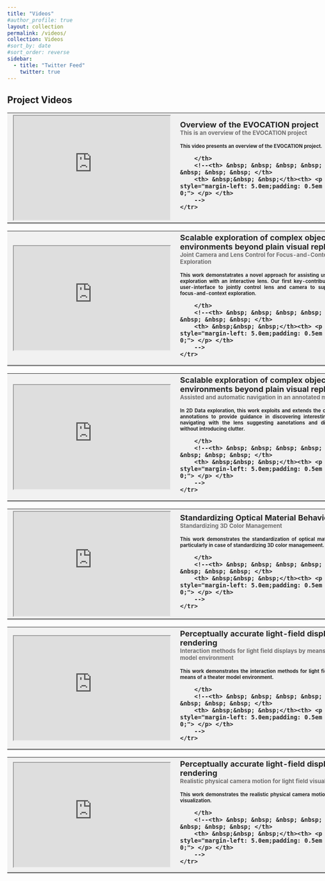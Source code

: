 ```yaml
---
title: "Videos"
#author_profile: true
layout: collection
permalink: /videos/
collection: Videos
#sort_by: date
#sort_order: reverse  
sidebar:
  - title: "Twitter Feed"
    twitter: true
---
```


## Project Videos 
<!-- &nbsp; &nbsp; &nbsp; ESRs &nbsp; &nbsp; &nbsp; Management and Administrative -->

<table style="background-color: #F1F1F1; filter: alpha(opacity=40); opacity: 0.95;border-bottom: 2px solid #AEAEAE; border-right: 2px solid #AEAEAE;width:835px">
	<tbody>	
  <col width="390">
  <col width="433">
	<tr>
	   <th> 
            <iframe width="360" height="240"
              src="https://www.youtube.com/embed/VqbyL_EKTIY">
            </iframe>
		</th>
		<th style="text-align: left"> <font size="4">Overview of the EVOCATION project</font><br>			<font size="2" color="#686666">This is an overview of the EVOCATION project</font><br>
        <!--<font size="2">We present a novel approach for assisting users in 2D data exploration; with an interactive lens. Our first key-contribution is a novel user-interface; to jointly control lens and camera; to support effective focus-and-context exploration.</font>	
        -->
        <p> </p>
        <p style="font-size:70%; text-align:justify;">This video presents an overview of the EVOCATION project.</p>	

        </th>
        <!--<th> &nbsp; &nbsp; &nbsp; &nbsp; &nbsp; &nbsp; &nbsp; &nbsp; </th>
        <th> &nbsp;&nbsp; &nbsp;</th><th> <p style="margin-left: 5.0em;padding: 0.5em 0em 0em 0;"> </p> </th>
        -->
    </tr>

</tbody>		
</table>

<table style="background-color: #F1F1F1; filter: alpha(opacity=40); opacity: 0.95;border-bottom: 2px solid #AEAEAE; border-right: 2px solid #AEAEAE;width:835px">
	<tbody>	
  <col width="390">
  <col width="433">
	<tr>
	   <th> 
            <iframe width="360" height="240"
              src="https://www.youtube.com/embed/SSQFJLYIdD4">
            </iframe>
		</th>
		<th style="text-align: left"> <font size="4">Scalable exploration of complex objects and environments beyond plain visual replication</font><br>			<font size="2" color="#686666">Joint Camera and Lens Control for Focus-and-Context Exploration</font><br>
        <!--<font size="2">We present a novel approach for assisting users in 2D data exploration; with an interactive lens. Our first key-contribution is a novel user-interface; to jointly control lens and camera; to support effective focus-and-context exploration.</font>	
        -->
        <p> </p>
        <p style="font-size:70%; text-align:justify;">This work demonstatrates a novel approach for assisting users in 2D data exploration with an interactive lens. Our first key-contribution is a novel user-interface to jointly control lens and camera to support effective focus-and-context exploration.</p>	

        </th>
        <!--<th> &nbsp; &nbsp; &nbsp; &nbsp; &nbsp; &nbsp; &nbsp; &nbsp; </th>
        <th> &nbsp;&nbsp; &nbsp;</th><th> <p style="margin-left: 5.0em;padding: 0.5em 0em 0em 0;"> </p> </th>
        -->
    </tr>

</tbody>		
</table>

<table style="background-color: #F1F1F1; filter: alpha(opacity=40); opacity: 0.95;border-bottom: 2px solid #AEAEAE; border-right: 2px solid #AEAEAE;width:835px">
	<tbody>	
  <col width="390">
  <col width="433">
	<tr>
	   <th> 
            <iframe width="360" height="240"
              src="https://www.youtube.com/embed/yRiGnIWFUoU">
            </iframe>
		</th>
		<th style="text-align: left"><font size="4">Scalable exploration of complex objects and environments beyond plain visual replication</font><br>			<font size="2" color="#686666">Assisted and automatic navigation in an annotated model</font><br>			
      <p> </p>
        <p style="font-size:70%; text-align:justify;">In 2D Data exploration, this work exploits and extends the conecpt of data annotations to provide guidance in discovering interesting areas while navigating with the lens suggesting aanotations and displaying them without introducing clutter.</p>	
	
        </th>
        <!--<th> &nbsp; &nbsp; &nbsp; &nbsp; &nbsp; &nbsp; &nbsp; &nbsp; </th>
        <th> &nbsp;&nbsp; &nbsp;</th><th> <p style="margin-left: 5.0em;padding: 0.5em 0em 0em 0;"> </p> </th>
        -->
    </tr>

</tbody>		
</table>

<table style="background-color: #F1F1F1; filter: alpha(opacity=40); opacity: 0.95;border-bottom: 2px solid #AEAEAE; border-right: 2px solid #AEAEAE;width:835px">
	<tbody>	
  <col width="390">
  <col width="433">
	<tr>
	   <th> 
            <iframe width="360" height="240"
              src="https://www.youtube.com/embed/Z1PC6W5nGF4">
            </iframe>
		</th>
		<th style="text-align: left"><font size="4">Standardizing Optical Material Behavior</font><br>			<font size="2" color="#686666">Standardizing 3D Color Management</font><br>			
      <p> </p>
        <p style="font-size:70%; text-align:justify;">This work demonstrates the standardization of optical material behavior, particularly in case of standardizing 3D color managemeent.</p>	
	
        </th>
        <!--<th> &nbsp; &nbsp; &nbsp; &nbsp; &nbsp; &nbsp; &nbsp; &nbsp; </th>
        <th> &nbsp;&nbsp; &nbsp;</th><th> <p style="margin-left: 5.0em;padding: 0.5em 0em 0em 0;"> </p> </th>
        -->
    </tr>

</tbody>		
</table>

<table style="background-color: #F1F1F1; filter: alpha(opacity=40); opacity: 0.95;border-bottom: 2px solid #AEAEAE; border-right: 2px solid #AEAEAE;width:835px">
	<tbody>	
  <col width="390">
  <col width="433">
	<tr>
	   <th> 
            <iframe width="360" height="240"
              src="https://www.youtube.com/embed/Eew6LdvF1XA">
            </iframe>
		</th>
		<th style="text-align: left"><font size="4">Perceptually accurate light-field display rendering</font><br>			<font size="2" color="#686666">Interaction methods for light field displays by means of a theater model environment</font><br>			
      <p> </p>
        <p style="font-size:70%; text-align:justify;">This work demonstrates the interaction methods for light field displays by means of a theater model environment.</p>	
	
        </th>
        <!--<th> &nbsp; &nbsp; &nbsp; &nbsp; &nbsp; &nbsp; &nbsp; &nbsp; </th>
        <th> &nbsp;&nbsp; &nbsp;</th><th> <p style="margin-left: 5.0em;padding: 0.5em 0em 0em 0;"> </p> </th>
        -->
    </tr>

</tbody>		
</table>

<table style="background-color: #F1F1F1; filter: alpha(opacity=40); opacity: 0.95;border-bottom: 2px solid #AEAEAE; border-right: 2px solid #AEAEAE;width:835px">
	<tbody>	
  <col width="390">
  <col width="433">
	<tr>
	   <th> 
            <iframe width="360" height="240"
              src="https://www.youtube.com/embed/tRYOuGwhmFg">
            </iframe>
		</th>
		<th style="text-align: left"><font size="4">Perceptually accurate light-field display rendering</font><br>			<font size="2" color="#686666">Realistic physical camera motion for light field visualization</font><br>			
      <p> </p>
        <p style="font-size:70%; text-align:justify;">This work demonstrates the realistic physical camera motion for light field visualization.</p>	
	
        </th>
        <!--<th> &nbsp; &nbsp; &nbsp; &nbsp; &nbsp; &nbsp; &nbsp; &nbsp; </th>
        <th> &nbsp;&nbsp; &nbsp;</th><th> <p style="margin-left: 5.0em;padding: 0.5em 0em 0em 0;"> </p> </th>
        -->
    </tr>

</tbody>		
</table>
